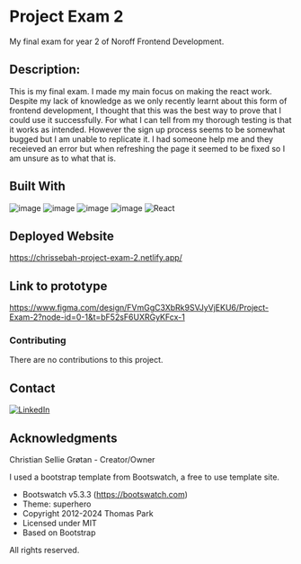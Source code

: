 # Project Exam 2 </br>

My final exam for year 2 of Noroff Frontend Development.

## Description:
This is my final exam. I made my main focus on making the react work. Despite my lack of knowledge as we only recently learnt about this form of frontend development, I thought that this was the best way to prove that I could use it successfully. For what I can tell from my thorough testing is that it works as intended. However the sign up process seems to be somewhat bugged but I am unable to replicate it. I had someone help me and they receieved an error but when refreshing the page it seemed to be fixed so I am unsure as to what that is.

## Built With

![image](https://github.com/Chrissebah/SemesterProject-1/assets/19626783/52b602f7-a7fe-4bbb-8167-aa1516d2037d)
![image](https://github.com/Chrissebah/SemesterProject-1/assets/19626783/14208c76-3b50-4fba-82e4-a20e2824f50b)
![image](https://github.com/Chrissebah/SemesterProject-1/assets/19626783/2f9db9f0-3997-453b-ab65-d6bdcadca8d6)
![image](https://github.com/Chrissebah/SemesterProject-1/assets/19626783/98aea41e-7934-4cb2-8071-6a7ab7f3aed9)
![React](https://img.shields.io/badge/react-%2320232a.svg?style=for-the-badge&logo=react&logoColor=%2361DAFB)

## Deployed Website
https://chrissebah-project-exam-2.netlify.app/

## Link to prototype
https://www.figma.com/design/FVmGgC3XbRk9SVJyVjEKU6/Project-Exam-2?node-id=0-1&t=bF52sF6UXRGyKFcx-1

### Contributing
There are no contributions to this project.

## Contact

[![LinkedIn](https://img.shields.io/badge/LinkedIn-%230077B5.svg?logo=linkedin&logoColor=white)](https://www.linkedin.com/in/christian-g-33443213b/)

## Acknowledgments
Christian Sellie Grøtan - Creator/Owner

I used a bootstrap template from Bootswatch, a free to use template site.
 * Bootswatch v5.3.3 (https://bootswatch.com)
 * Theme: superhero
 * Copyright 2012-2024 Thomas Park
 * Licensed under MIT
 * Based on Bootstrap

All rights reserved.
